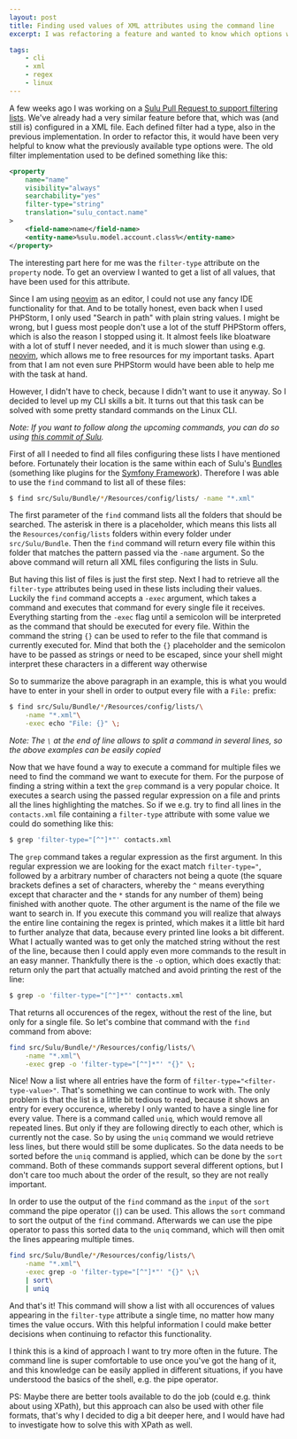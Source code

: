 ```yaml
---
layout: post
title: Finding used values of XML attributes using the command line
excerpt: I was refactoring a feature and wanted to know which options were used for a certain attribute in a XML file. I decided to level up my CLI skills for that.

tags:
    - cli
    - xml
    - regex
    - linux
---
```


A few weeks ago I was working on a
[Sulu Pull Request to support filtering lists](https://github.com/sulu/sulu/pull/5035). We've already had a very
similar feature before that, which was (and still is) configured in a XML file. Each defined filter had a type, also in
the previous implementation. In order to refactor this, it would have been very helpful to know what the previously
available type options were. The old filter implementation used to be defined something like this:

```xml
<property
    name="name"
    visibility="always"
    searchability="yes"
    filter-type="string"
    translation="sulu_contact.name"
>
    <field-name>name</field-name>
    <entity-name>%sulu.model.account.class%</entity-name>
</property>
```

The interesting part here for me was the `filter-type` attribute on the `property` node. To get an overview I wanted to
get a list of all values, that have been used for this attribute.

Since I am using [neovim](https://neovim.io/) as an editor, I could not use any fancy IDE functionality for that. And
to be totally honest, even back when I used PHPStorm, I only used "Search in path" with plain string values. I might be
wrong, but I guess most people don't use a lot of the stuff PHPStorm offers, which is also the reason I stopped using
it. It almost feels like bloatware with a lot of stuff I never needed, and it is much slower than using e.g.
[neovim](https://neovim.io/), which allows me to free resources for my important tasks. Apart from that I am not even
sure PHPStorm would have been able to help me with the task at hand.

However, I didn't have to check, because I didn't want to use it anyway. So I decided to level up my CLI skills a bit.
It turns out that this task can be solved with some pretty standard commands on the Linux CLI.

*Note: If you want to follow along the upcoming commands, you can do so using
[this commit of Sulu](https://github.com/sulu/sulu/commit/dd99ea0f0ee8b5afc7995f79ac6fd3c3bced5027).*

First of all I needed to find all files configuring these lists I have mentioned before. Fortunately their location is
the same within each of Sulu's [Bundles](https://symfony.com/doc/current/bundles.html) (something like plugins for the
[Symfony Framework](https://symfony.com/)). Therefore I was able to use the `find` command to list all of these files:

```bash
$ find src/Sulu/Bundle/*/Resources/config/lists/ -name "*.xml"
```

The first parameter of the `find` command lists all the folders that should be searched. The asterisk in there is a
placeholder, which means this lists all the `Resources/config/lists` folders within every folder under
`src/Sulu/Bundle`. Then the `find` command will return every file within this folder that matches the pattern passed
via the `-name` argument. So the above command will return all XML files configuring the lists in Sulu.

But having this list of files is just the first step. Next I had to retrieve all the `filter-type` attributes being
used in these lists including their values. Luckily the `find` command accepts a `-exec` argument, which takes a
command and executes that command for every single file it receives. Everything starting from the `-exec` flag until
a semicolon will be interpreted as the command that should be executed for every file. Within the command the string
`{}` can be used to refer to the file that command is currently executed for. Mind that both the `{}` placeholder and
the semicolon have to be passed as strings or need to be escaped, since your shell might interpret these characters in
a different way otherwise

So to summarize the above paragraph in an example, this is what you would have to enter in your shell in order to
output every file with a `File:` prefix:

```bash
$ find src/Sulu/Bundle/*/Resources/config/lists/\
    -name "*.xml"\
    -exec echo "File: {}" \;
```

*Note: The `\` at the end of line allows to split a command in several lines, so the above examples can be easily
copied*

Now that we have found a way to execute a command for multiple files we need to find the command we want to execute for
them. For the purpose of finding a string within a text the `grep` command is a very popular choice. It executes a
search using the passed regular expression on a file and prints all the lines highlighting the matches. So if we e.g.
try to find all lines in the `contacts.xml` file containing a `filter-type` attribute with some value we could do
something like this:

```bash
$ grep 'filter-type="[^"]*"' contacts.xml
```

The `grep` command takes a regular expression as the first argument. In this regular expression we are looking for the
exact match `filter-type="`, followed by a arbitrary number of characters not being a quote (the square brackets
defines a set of characters, whereby the `^` means everything except that character and the `*` stands for any number
of them) being finished with another quote. The other argument is the name of the file we want to search in. If you
execute this command you will realize that always the entire line containing the regex is printed, which makes it a
little bit hard to further analyze that data, because every printed line looks a bit different. What I actually wanted
was to get only the matched string without the rest of the line, because then I could apply even more commands to the
result in an easy manner. Thankfully there is the `-o` option, which does exactly that: return only the part that
actually matched and avoid printing the rest of the line:

```bash
$ grep -o 'filter-type="[^"]*"' contacts.xml
```

That returns all occurences of the regex, without the rest of the line, but only for a single file. So let's combine
that command with the `find` command from above:

```bash
find src/Sulu/Bundle/*/Resources/config/lists/\
    -name "*.xml"\
    -exec grep -o 'filter-type="[^"]*"' "{}" \;
```

Nice! Now a list where all entries have the form of `filter-type="<filter-type-value>"`. That's something we can
continue to work with. The only problem is that the list is a little bit tedious to read, because it shows an entry for
every occurence, whereby I only wanted to have a single line for every value. There is a command called `uniq`, which
would remove all repeated lines. But only if they are following directly to each other, which is currently not the
case. So by using the `uniq` command we would retrieve less lines, but there would still be some duplicates. So the
data needs to be sorted before the `uniq` command is applied, which can be done by the `sort` command. Both of these
commands support several different options, but I don't care too much about the order of the result, so they are not
really important.

In order to use the output of the `find` command as the `input` of the `sort` command the pipe operator (`|`) can be
used. This allows the `sort` command to sort the output of the `find` command. Afterwards we can use the pipe
operator to pass this sorted data to the `uniq` command, which will then omit the lines appearing multiple times.

```bash
find src/Sulu/Bundle/*/Resources/config/lists/\
    -name "*.xml"\
    -exec grep -o 'filter-type="[^"]*"' "{}" \;\
    | sort\
    | uniq
```

And that's it! This command will show a list with all occurences of values appearing in the `filter-type` attribute a
single time, no matter how many times the value occurs. With this helpful information I could make better decisions
when continuing to refactor this functionality.

 I think this is a kind of approach I want to try more often in the future. The command line is super comfortable to
 use once you've got the hang of it, and this knowledge can be easily applied in different situations, if you have
 understood the basics of the shell, e.g. the pipe operator.

 PS: Maybe there are better tools available to do the job (could e.g. think about using XPath), but this approach can
 also be used with other file formats, that's why I decided to dig a bit deeper here, and I would have had to
 investigate how to solve this with XPath as well.
